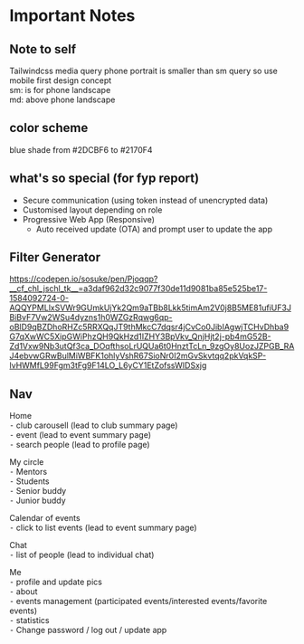 # Important Notes

## Note to self

Tailwindcss media query
phone portrait is smaller than sm query so use mobile first design concept  
sm: is for phone landscape  
md: above phone landscape  

## color scheme

blue shade from #2DCBF6 to #2170F4

## what's so special (for fyp report)

* Secure communication (using token instead of unencrypted data)
* Customised layout depending on role
* Progressive Web App (Responsive)
  * Auto received update (OTA) and prompt user to update the app

## Filter Generator

https://codepen.io/sosuke/pen/Pjoqqp?__cf_chl_jschl_tk__=a3daf962d32c9077f30de11d9081ba85e525be17-1584092724-0-AQQYPMLlxSVWr9GUmkUjYk2Qm9aTBb8Lkk5timAm2V0j8B5ME81ufiUF3JBiBvF7Vw2WSu4dyzns1h0WZGzRqwg6qp-oBlD9qBZDhoRHZc5RRXQqJT9thMkcC7dqsr4jCvCo0JibIAgwjTCHvDhba9G7qXwWC5XipGWiPhzQH9QkHzd1IZHY3BpVkv_QnjHjt2j-pb4mG52B-Zd1Vxw9Nb3utQf3ca_DOqfthsoLrUQUa6t0HnztTcLn_9zgOy8UozJZPGB_RAJ4ebvwGRwBulMiWBFK1ohlyVshR67SioNr0I2mGvSkvtqq2pkVqkSP-lvHWMfL99Fgm3tFg9F14LO_L6yCY1EtZofssWIDSxjg

## Nav

Home  
 ⁃ club carousell (lead to club summary page)  
 ⁃ event (lead to event summary page)  
 ⁃ search people (lead to profile page)  

My circle  
 ⁃ Mentors  
 ⁃ Students  
 ⁃ Senior buddy  
 ⁃ Junior buddy  

Calendar of events  
 ⁃ click to list events (lead to event summary page)  

Chat  
 ⁃ list of people (lead to individual chat)  

Me  
 ⁃ profile and update pics  
 ⁃ about  
 ⁃ events management (participated events/interested events/favorite events)  
 ⁃ statistics  
 ⁃ Change password / log out / update app  